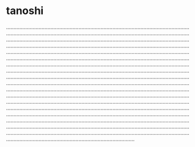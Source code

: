 # tanoshi

...............................................................................................................................................................................................................................................................................................................................................................................................................................................................................................................................................................................................................................................................................................................................................................................................................................................................................................................................................................................................................................................................................................................................................................................................................................................................................................................................................................................................................................................................................................................................................................................................................................................................................................................................................................................................................................................................................................................................................................................................................................................................................................................................................................................................................................................................................................................................................................................................................
